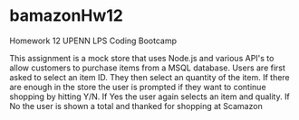 # bamazonHw12
Homework 12 UPENN LPS Coding Bootcamp

This assignment is a mock store that uses Node.js and various API's to allow customers to purchase items from a MSQL database. 
Users are first asked to select an item ID.
They then select an quantity of the item.
If there are enough in the store the user is prompted if they want to continue shopping by hitting Y/N.
If Yes the user again selects an item and quality. 
If No the user is shown a total and thanked for shopping at Scamazon

